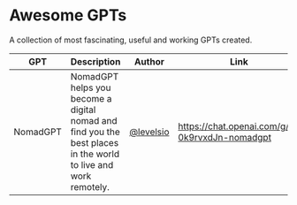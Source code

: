 # Awesome GPTs

A collection of most fascinating, useful and working GPTs created.

| GPT  | Description  | Author  | Link | 
|---|---|---|---|
| NomadGPT | NomadGPT helps you become a digital nomad and find you the best places in the world to live and work remotely. | [@levelsio](https://twitter.com/levelsio) | https://chat.openai.com/g/g-0k9rvxdJn-nomadgpt |

